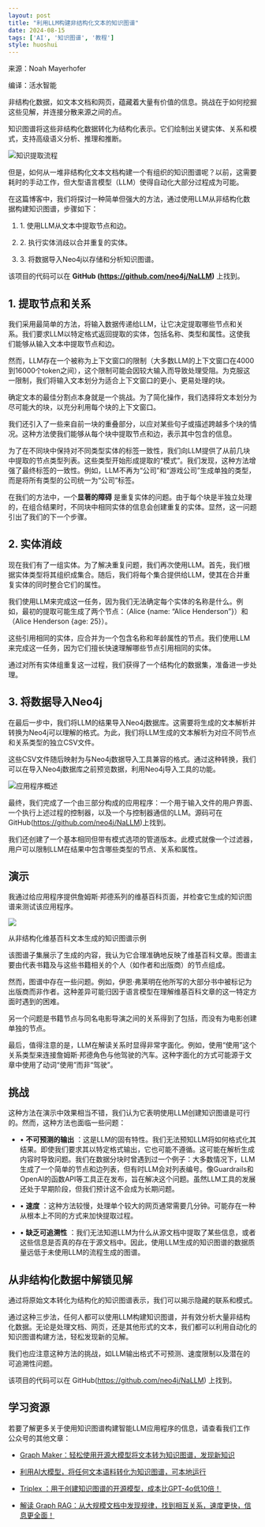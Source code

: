 ```yaml
---
layout: post
title: "利用LLM构建非结构化文本的知识图谱"
date: 2024-08-15
tags: ['AI', '知识图谱', '教程']
style: huoshui
---
```


来源：Noah Mayerhofer

编译：活水智能

非结构化数据，如文本文档和网页，蕴藏着大量有价值的信息。挑战在于如何挖掘这些见解，并连接分散来源之间的点。

知识图谱将这些非结构化数据转化为结构化表示。它们绘制出关键实体、关系和模式，支持高级语义分析、推理和推断。

![](/assets/images/61c33417271f4b928919662a10535283.png)知识提取流程

但是，如何从一堆非结构化文本文档构建一个有组织的知识图谱呢？以前，这需要耗时的手动工作，但大型语言模型（LLM）使得自动化大部分过程成为可能。

在这篇博客中，我们将探讨一种简单但强大的方法，通过使用LLM从非结构化数据构建知识图谱，步骤如下：

  1. 1\. 使用LLM从文本中提取节点和边。

  2. 2\. 执行实体消歧以合并重复的实体。

  3. 3\. 将数据导入Neo4j以存储和分析知识图谱。

该项目的代码可以在 **GitHub (https://github.com/neo4j/NaLLM)** 上找到。

## 1\. 提取节点和关系

我们采用最简单的方法，将输入数据传递给LLM，让它决定提取哪些节点和关系。我们要求LLM以特定格式返回提取的实体，包括名称、类型和属性。这使我们能够从输入文本中提取节点和边。

然而，LLM存在一个被称为上下文窗口的限制（大多数LLM的上下文窗口在4000到16000个token之间），这个限制可能会因较大输入而导致处理受阻。为克服这一限制，我们将输入文本划分为适合上下文窗口的更小、更易处理的块。

确定文本的最佳分割点本身就是一个挑战。为了简化操作，我们选择将文本划分为尽可能大的块，以充分利用每个块的上下文窗口。

我们还引入了一些来自前一块的重叠部分，以应对某些句子或描述跨越多个块的情况。这种方法使我们能够从每个块中提取节点和边，表示其中包含的信息。

为了在不同块中保持对不同类型实体的标签一致性，我们向LLM提供了从前几块中提取的节点类型列表。这些类型开始形成提取的“模式”。我们发现，这种方法增强了最终标签的一致性。例如，LLM不再为“公司”和“游戏公司”生成单独的类型，而是将所有类型的公司统一为“公司”标签。

在我们的方法中，一个**显著的障碍**
是重复实体的问题。由于每个块是半独立处理的，在组合结果时，不同块中相同实体的信息会创建重复的实体。显然，这一问题引出了我们的下一个步骤。

## 2\. 实体消歧

现在我们有了一组实体。为了解决重复问题，我们再次使用LLM。首先，我们根据实体类型将其组织成集合。随后，我们将每个集合提供给LLM，使其在合并重复实体的同时整合它们的属性。

我们使用LLM来完成这一任务，因为我们无法确定每个实体的名称是什么。例如，最初的提取可能生成了两个节点：（Alice {name: “Alice
Henderson”}）和（Alice Henderson {age: 25}）。

这些引用相同的实体，应合并为一个包含名称和年龄属性的节点。我们使用LLM来完成这一任务，因为它们擅长快速理解哪些节点引用相同的实体。

通过对所有实体组重复这一过程，我们获得了一个结构化的数据集，准备进一步处理。

## 3\. 将数据导入Neo4j

在最后一步中，我们将LLM的结果导入Neo4j数据库。这需要将生成的文本解析并转换为Neo4j可以理解的格式。为此，我们将LLM生成的文本解析为对应不同节点和关系类型的独立CSV文件。

这些CSV文件随后映射为与Neo4j数据导入工具兼容的格式。通过这种转换，我们可以在导入Neo4j数据库之前预览数据，利用Neo4j导入工具的功能。

![](/assets/images/c5e9f94e618d4ac2863c5b659f8cff2b.png)应用程序概述

最终，我们完成了一个由三部分构成的应用程序：一个用于输入文件的用户界面、一个执行上述过程的控制器，以及一个与控制器通信的LLM。源码可在
GitHub(https://github.com/neo4j/NaLLM)上找到。

我们还创建了一个基本相同但带有模式选项的管道版本。此模式就像一个过滤器，用户可以限制LLM在结果中包含哪些类型的节点、关系和属性。

## 演示

我通过给应用程序提供詹姆斯·邦德系列的维基百科页面，并检查它生成的知识图谱来测试该应用程序。

![](/assets/images/70feaf1ba35145c39dee96ada21480d5.png)

从非结构化维基百科文本生成的知识图谱示例

该图谱子集展示了生成的内容，我认为它合理准确地反映了维基百科文章。图谱主要由代表书籍及与这些书籍相关的个人（如作者和出版商）的节点组成。

然而，图谱中存在一些问题。例如，伊恩·弗莱明在他所写的大部分书中被标记为出版商而非作者。这种差异可能归因于语言模型在理解维基百科文章的这一特定方面时遇到的困难。

另一个问题是书籍节点与同名电影导演之间的关系得到了包括，而没有为电影创建单独的节点。

最后，值得注意的是，LLM在解读关系时显得非常字面化。例如，使用“使用”这个关系类型来连接詹姆斯·邦德角色与他驾驶的汽车。这种字面化的方式可能源于文章中使用了动词“使用”而非“驾驶”。

## 挑战

这种方法在演示中效果相当不错，我们认为它表明使用LLM创建知识图谱是可行的。然而，这种方法也面临一些问题：

  * • **不可预测的输出** ：这是LLM的固有特性。我们无法预知LLM将如何格式化其结果。即使我们要求其以特定格式输出，它也可能不遵循。这可能在解析生成内容时导致问题。我们在数据分块时曾遇到过一个例子：大多数情况下，LLM生成了一个简单的节点和边列表，但有时LLM会对列表编号。像Guardrails和OpenAI的函数API等工具正在发布，旨在解决这个问题。虽然LLM工具的发展还处于早期阶段，但我们预计这不会成为长期问题。

  * • **速度** ：这种方法较慢，处理单个较大的网页通常需要几分钟。可能存在一种从根本上不同的方式来加快提取过程。

  * • **缺乏可追溯性** ：我们无法知道LLM为什么从源文档中提取了某些信息，或者这些信息是否真的存在于源文档中。因此，使用LLM生成的知识图谱的数据质量远低于未使用LLM的流程生成的图谱。

## 从非结构化数据中解锁见解

通过将原始文本转化为结构化的知识图谱表示，我们可以揭示隐藏的联系和模式。

通过这种三步法，任何人都可以使用LLM构建知识图谱，并有效分析大量非结构化数据。无论是处理文档、网页，还是其他形式的文本，我们都可以利用自动化的知识图谱构建方法，轻松发现新的见解。

我们也应注意这种方法的挑战，如LLM输出格式不可预测、速度限制以及潜在的可追溯性问题。

该项目的代码可以在 GitHub(https://github.com/neo4j/NaLLM) 上找到。

## 学习资源

若要了解更多关于使用知识图谱构建智能LLM应用程序的信息，请查看我们工作公众号的其他文章：

  * [Graph Maker：轻松使用开源大模型将文本转为知识图谱，发现新知识](http://mp.weixin.qq.com/s?__biz=Mzk0OTY0NzM1Ng==&mid=2247485901&idx=1&sn=0dbf87ae6cd841e826126cf2c3b99be0&chksm=c3546b5ef423e24889d10b4a9ee88655b6bf60e22b69596be5600ef28db3ef5433e4ca1edfc5&scene=21#wechat_redirect)  

  * [利用AI大模型，将任何文本语料转化为知识图谱，可本地运行](http://mp.weixin.qq.com/s?__biz=Mzk0OTY0NzM1Ng==&mid=2247485511&idx=1&sn=48398e8c05077a9e202e729771a27452&chksm=c3546ad4f423e3c205211f27169f6861c90450df19ac47518048242f8d11e1d023cefe22c084&scene=21#wechat_redirect)

  * [](http://mp.weixin.qq.com/s?__biz=Mzk0OTY0NzM1Ng==&mid=2247485511&idx=1&sn=48398e8c05077a9e202e729771a27452&chksm=c3546ad4f423e3c205211f27169f6861c90450df19ac47518048242f8d11e1d023cefe22c084&scene=21#wechat_redirect)[Triplex ：用于创建知识图谱的开源模型，成本比GPT-4o低10倍！](http://mp.weixin.qq.com/s?__biz=Mzk0OTY0NzM1Ng==&mid=2247486546&idx=1&sn=98139129e78b457e2f1885495f3c58b3&chksm=c3546ec1f423e7d7df329e883ab39c79eaf61e6bc38cc801a318c7f95a229a670b161ca445af&scene=21#wechat_redirect)

  * [](http://mp.weixin.qq.com/s?__biz=Mzk0OTY0NzM1Ng==&mid=2247485511&idx=1&sn=48398e8c05077a9e202e729771a27452&chksm=c3546ad4f423e3c205211f27169f6861c90450df19ac47518048242f8d11e1d023cefe22c084&scene=21#wechat_redirect)[解读 Graph RAG：从大规模文档中发现规律，找到相互关系，速度更快，信息更全面！](http://mp.weixin.qq.com/s?__biz=Mzk0OTY0NzM1Ng==&mid=2247486198&idx=1&sn=fe870f73635f7e97d576fb81c20befe2&chksm=c3546865f423e173293ec3697258a848a7dff22690a4b9cad0a91abdce7745760d98c5b16281&scene=21#wechat_redirect)